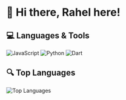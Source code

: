 # 👋 Hi there, Rahel here!

## 💻 Languages & Tools
![JavaScript](https://img.shields.io/badge/-JavaScript-F7DF1E?style=flat&logo=javascript&logoColor=black)
![Python](https://img.shields.io/badge/-Python-3776AB?style=flat&logo=python&logoColor=white)
![Dart](https://img.shields.io/badge/-Dart-0175C2?style=flat&logo=dart&logoColor=white)

## 🔍 Top Languages
![Top Languages](https://github-readme-stats.vercel.app/api/top-langs/?username=rahel-yab&layout=compact&theme=radical)
